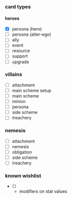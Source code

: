 ### card types

#### heroes
- [x] persona (hero)
- [ ] persona (alter-ego)
- [ ] ally
- [ ] event
- [ ] resource
- [ ] support
- [ ] upgrade

### villains
- [ ] attachment
- [ ] main scheme setup
- [ ] main scheme
- [ ] minion
- [ ] persona
- [ ] side scheme
- [ ] treachery

### nemesis
- [ ] attachment
- [ ] nemesis
- [ ] obligation
- [ ] side scheme
- [ ] treachery

### known wishlist
- [ ] * modifiers on stat values 